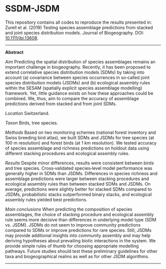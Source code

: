 # SSDM-JSDM
This repository contains all codes to reproduce the results presented in: 
Zurell et al. (2019) Testing species assemblage predictions from stacked and joint species distribution models. Journal of Biogeography. DOI: [10.1111/jbi.13608](https://doi.org/10.1111/jbi.13608).

-------------------
**Abstract**

*Aim*
Predicting the spatial distribution of species assemblages remains an important challenge in biogeography. Recently, it has been proposed to extend correlative species distribution models (SDMs) by taking into account (a) covariance between species occurrences in so‐called joint species distribution models (JSDMs) and (b) ecological assembly rules within the SESAM (spatially explicit species assemblage modelling) framework. Yet, little guidance exists on how these approaches could be combined. We, thus, aim to compare the accuracy of assemblage predictions derived from stacked and from joint SDMs.

*Location*
Switzerland.

*Taxon*
Birds, tree species.

*Methods*
Based on two monitoring schemes (national forest inventory and Swiss breeding bird atlas), we built SDMs and JSDMs for tree species (at 100 m resolution) and forest birds (at 1 km resolution). We tested accuracy of species assemblage and richness predictions on holdout data using different stacking procedures and ecological assembly rules.

*Results*
Despite minor differences, results were consistent between birds and tree species. Cross‐validated species‐level model performance was generally higher in SDMs than JSDMs. Differences in species richness and assemblage predictions were larger between stacking procedures and ecological assembly rules than between stacked SDMs and JSDMs. On average, predictions were slightly better for stacked SDMs compared to JSDMs, probabilistic stacks outperformed binary stacks, and ecological assembly rules yielded best predictions.

*Main conclusions*
When predicting the composition of species assemblages, the choice of stacking procedure and ecological assembly rule seems more decisive than differences in underlying model type (SDM vs. JSDM). JSDMs do not seem to improve community predictions compared to SDMs or improve predictions for rare species. Still, JSDMs may provide additional insights into community assembly and may help deriving hypotheses about prevailing biotic interactions in the system. We provide simple rules of thumb for choosing appropriate modelling pathways. Future studies should test these preliminary guidelines for other taxa and biogeographical realms as well as for other JSDM algorithms.

-------------------

